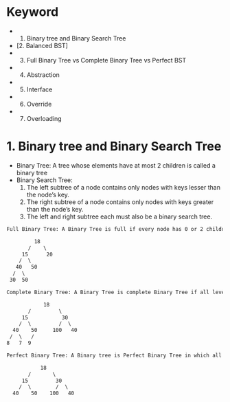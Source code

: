 # Keyword
- 1. Binary tree and Binary Search Tree 
- [2. Balanced BST]
- 3. Full Binary Tree vs Complete Binary Tree vs Perfect BST
- 4. Abstraction
- 5. Interface
- 6. Override
- 7. Overloading

# 1. Binary tree and Binary Search Tree 
- Binary Tree: A tree whose elements have at most 2 children is called a binary tree
- Binary Search Tree: 
    1. The left subtree of a node contains only nodes with keys lesser than the node’s key.
    2. The right subtree of a node contains only nodes with keys greater than the node’s key.
    3. The left and right subtree each must also be a binary search tree.

```html
Full Binary Tree: A Binary Tree is full if every node has 0 or 2 children. Following are examples of a full binary tree.

         18
       /    \   
     15      20    
    /  \       
   40   50   
  /  \
 30  50

Complete Binary Tree: A Binary Tree is complete Binary Tree if all levels are completely filled except possibly the last level and the last level has all keys as left as possible.

            18
       /         \  
     15           30  
    /  \         /  \
  40    50     100   40
 /  \   /
8   7  9 

Perfect Binary Tree: A Binary tree is Perfect Binary Tree in which all internal nodes have two children and all leaves are at same level.

           18
       /       \  
     15         30  
    /  \        /  \
  40    50    100   40
```
